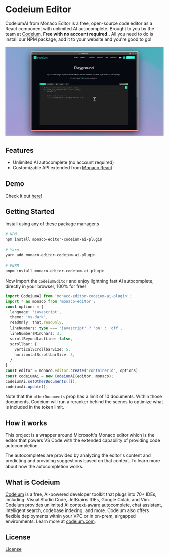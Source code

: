 # Codeium Editor

CodeiumAI from Monaco Editor is a free, open-source code editor as a React component with unlimited AI autocomplete. Brought to you by the team at [Codeium](https://www.codeium.com/). **Free with no account required.**. All you need to do is install our NPM package, add it to your website and you're good to go!

![codeium demo](docs/codeium_playground.gif)

## Features

- Unlimited AI autocomplete (no account required)
- Customizable API extended from [Monaco React](https://github.com/suren-atoyan/monaco-react?tab=readme-ov-file#editor)

## Demo

Check it out [here](https://codeium.com/playground)!

## Getting Started

Install using any of these package manager.s

```sh
# NPM
npm install monaco-editor-codeium-ai-plugin

# Yarn
yarn add monaco-editor-codeium-ai-plugin

# PNPM
pnpm install monaco-editor-codeium-ai-plugin
```

Now import the `CodeiumEditor` and enjoy lightning fast AI autocomplete, directly in your browser, 100% for free!

```ts
import CodeiumAI from 'monaco-editor-codeium-ai-plugin';
import * as monaco from 'monaco-editor';
const options = {
  language: 'javascript',
  theme: 'vs-dark',
  readOnly: that.readOnly,
  lineNumbers: type === 'javascript' ? 'on' : 'off',
  lineNumbersMinChars: 3,
  scrollBeyondLastLine: false,
  scrollbar: {
    verticalScrollbarSize: 5,
    horizontalScrollbarSize: 5,
  }
}
const editor = monaco.editor.create('containerId', options);
const codeiumAi = new CodeiumAI(editor, monaco);
codeiumAi.setOtherDocuments([]);
codeiumAi.update();

```

Note that the `otherDocuments` prop has a limit of 10 documents. Within those documents, Codeium will run a reranker behind the scenes to optimize what is included in the token limit.


## How it works

This project is a wrapper around Microsoft's Monaco editor which is the editor that powers VS Code with the extended capability of providing code autocompletion.

The autocompletes are provided by analyzing the editor's content and predicting and providing suggestions based on that context. To learn more about how the autocompletion works.
## What is Codeium

[Codeium](https://www.codeium.com?referrer=github) is a free, AI-powered developer toolkit that plugs into 70+ IDEs, including: Visual Studio Code, JetBrains IDEs, Google Colab, and Vim. Codeium provides unlimited AI context-aware autocomplete, chat assistant, intelligent search, codebase indexing, and more. Codeium also offers flexible deployments within your VPC or in on-prem, airgapped environments. Learn more at [codeium.com](https://www.codeium.com?referrer=github).

## License

[License](https://github.com/Exafunction/codeium-react-editor/blob/main/LICENSE)
